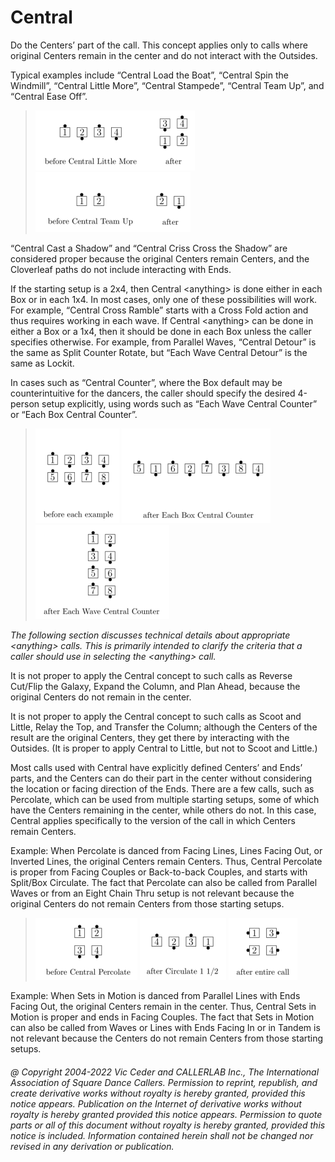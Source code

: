 
# Central <anything>

Do the Centers’ part of the <anything> call. This concept applies only to calls where
original Centers remain in the center and do not interact with the Outsides.

Typical examples include “Central Load the Boat”, “Central Spin the Windmill”, “Central
Little More”, “Central Stampede”, “Central Team Up”, and “Central Ease Off”.

> 
> ![alt](central_concept_1.png)
> ![alt](central_concept_2.png)
> 

“Central Cast a Shadow” and “Central Criss Cross the Shadow” are considered proper
because the original Centers remain Centers, and the Cloverleaf paths do not include
interacting with Ends.

If the starting setup is a 2x4, then Central \<anything> is done either in each Box or in each
1x4. In most cases, only one of these possibilities will work. For example, “Central Cross
Ramble” starts with a Cross Fold action and thus requires working in each wave. If Central
\<anything> can be done in either a Box or a 1x4, then it should be done in each Box unless
the caller specifies otherwise. For example, from Parallel Waves, “Central Detour” is the
same as Split Counter Rotate, but “Each Wave Central Detour” is the same as Lockit.

In cases such as “Central Counter”, where the Box default may be counterintuitive for the
dancers, the caller should specify the desired 4-person setup explicitly, using words such as
“Each Wave Central Counter” or “Each Box Central Counter”.

> 
> ![alt](central_concept_3.png)
> ![alt](central_concept_4.png)
> ![alt](central_concept_5.png)
> 

*The following section discusses technical details
about appropriate \<anything> calls. This is
primarily intended to clarify the criteria
that a caller should use in selecting the \<anything> call.*


It is not proper to apply the Central concept to such calls as Reverse Cut/Flip the Galaxy,
Expand the Column, and Plan Ahead, because the original Centers do not remain in the
center.

It is not proper to apply the Central concept to such calls as Scoot and Little, Relay the Top,
and Transfer the Column; although the Centers of the result are the original Centers, they
get there by interacting with the Outsides. (It is proper to apply Central to Little, but not to
Scoot and Little.)


Most calls used with Central have explicitly defined Centers’ and Ends’ parts, and the
Centers can do their part in the center without considering the location or facing direction
of the Ends. There are a few calls, such as Percolate, which can be used from multiple
starting setups, some of which have the Centers remaining in the center, while others do
not. In this case, Central applies specifically to the version of the call in which Centers
remain Centers.


Example: When Percolate is danced from Facing Lines, Lines Facing Out, or Inverted
Lines, the original Centers remain Centers. Thus, Central Percolate is proper from Facing
Couples or Back-to-back Couples, and starts with Split/Box Circulate. The fact that
Percolate can also be called from Parallel Waves or from an Eight Chain Thru setup is not
relevant because the original Centers do not remain Centers from those starting setups.

> 
> ![alt](central_concept_6.png)
> ![alt](central_concept_7.png)
> ![alt](central_concept_8.png)
> 

Example: When Sets in Motion is danced from Parallel Lines with Ends Facing Out, the
original Centers remain in the center. Thus, Central Sets in Motion is proper and ends in
Facing Couples. The fact that Sets in Motion can also be called from Waves or Lines with
Ends Facing In or in Tandem is not relevant because the Centers do not remain Centers
from those starting setups.

###### @ Copyright 2004-2022 Vic Ceder and CALLERLAB Inc., The International Association of Square Dance Callers. Permission to reprint, republish, and create derivative works without royalty is hereby granted, provided this notice appears. Publication on the Internet of derivative works without royalty is hereby granted provided this notice appears. Permission to quote parts or all of this document without royalty is hereby granted, provided this notice is included. Information contained herein shall not be changed nor revised in any derivation or publication.
